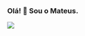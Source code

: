 ### Olá! 👋 Sou o Mateus.

<a href="https://github.com/MateusSouza74">
  <img align="center" src="https://github-readme-stats.vercel.app/api/top-langs/?username=MateusSouza74&layout=compact&theme=vision-friendly-dark&hide_border=true" />
</a>
